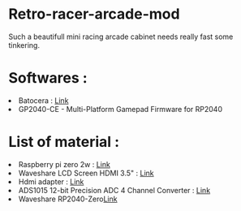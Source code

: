 # Retro-racer-arcade-mod
Such a beautifull mini racing arcade cabinet needs really fast some tinkering.

# Softwares :
<li>Batocera : <a href="https://batocera.org/download">Link</a></li>
<li>GP2040-CE - Multi-Platform Gamepad Firmware for RP2040<a href="https://gp2040-ce.info"></a></li>

# List of material :
<li>Raspberry pi zero 2w : <a target="_blank" href="https://amzn.to/4lgQEOj">Link</a></li>
<li>Waveshare LCD Screen HDMI 3.5" : <a target="_blank" href="https://amzn.to/3FTRwrY">Link</a></li>
<li>Hdmi adapter : <a target="_blank" href="https://amzn.to/4lgQEOj">Link</a></li>
<li>ADS1015 12-bit Precision ADC 4 Channel Converter : <a target="_blank" href="https://amzn.to/43FEqs7">Link</a></li>
<li>Waveshare RP2040-Zero<a href="https://amzn.to/42lbLGD">Link</a></li>

